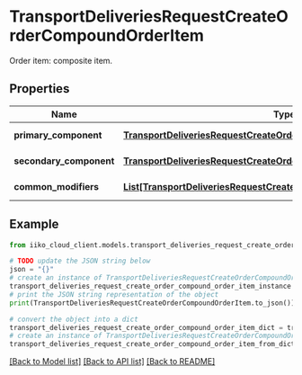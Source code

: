 # TransportDeliveriesRequestCreateOrderCompoundOrderItem

Order item: composite item.

## Properties

Name | Type | Description | Notes
------------ | ------------- | ------------- | -------------
**primary_component** | [**TransportDeliveriesRequestCreateOrderCompoundOrderItemComponent**](TransportDeliveriesRequestCreateOrderCompoundOrderItemComponent.md) | Main component. | 
**secondary_component** | [**TransportDeliveriesRequestCreateOrderCompoundOrderItemComponent**](TransportDeliveriesRequestCreateOrderCompoundOrderItemComponent.md) | Minor component. | [optional] 
**common_modifiers** | [**List[TransportDeliveriesRequestCreateOrderModifier]**](TransportDeliveriesRequestCreateOrderModifier.md) | Indivisible modifiers. | [optional] 

## Example

```python
from iiko_cloud_client.models.transport_deliveries_request_create_order_compound_order_item import TransportDeliveriesRequestCreateOrderCompoundOrderItem

# TODO update the JSON string below
json = "{}"
# create an instance of TransportDeliveriesRequestCreateOrderCompoundOrderItem from a JSON string
transport_deliveries_request_create_order_compound_order_item_instance = TransportDeliveriesRequestCreateOrderCompoundOrderItem.from_json(json)
# print the JSON string representation of the object
print(TransportDeliveriesRequestCreateOrderCompoundOrderItem.to_json())

# convert the object into a dict
transport_deliveries_request_create_order_compound_order_item_dict = transport_deliveries_request_create_order_compound_order_item_instance.to_dict()
# create an instance of TransportDeliveriesRequestCreateOrderCompoundOrderItem from a dict
transport_deliveries_request_create_order_compound_order_item_from_dict = TransportDeliveriesRequestCreateOrderCompoundOrderItem.from_dict(transport_deliveries_request_create_order_compound_order_item_dict)
```
[[Back to Model list]](../README.md#documentation-for-models) [[Back to API list]](../README.md#documentation-for-api-endpoints) [[Back to README]](../README.md)


